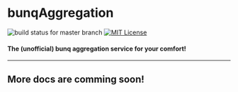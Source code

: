 # bunqAggregation
![build status for master branch](https://api.travis-ci.org/duijvelshoff/bunqAggregation.svg?branch=master) 
[![MIT License](https://img.shields.io/npm/l/all-contributors-cli.svg?style=flat-square)](https://github.com/duijvelshoff/bunqAggregation/blob/master/LICENSE)

#### The (unofficial) bunq aggregation service for your comfort!

___   

## More docs are comming soon!